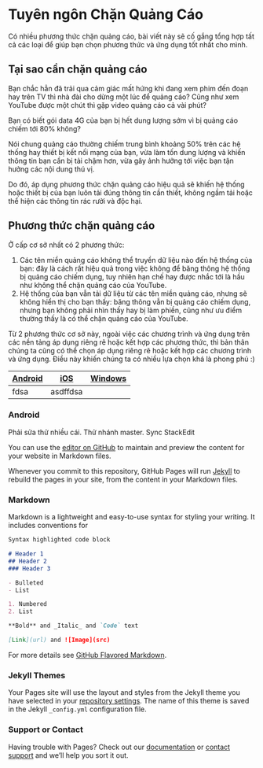 # Tuyên ngôn Chặn Quảng Cáo



Có nhiều phương thức chặn quảng cáo, bài viết này sẽ cố gắng tổng hợp tất cả các loại để giúp bạn chọn phương thức và ứng dụng tốt nhất cho mình.

## Tại sao cần chặn quảng cáo
Bạn chắc hẳn đã trải qua cảm giác mất hứng khi đang xem phim đến đoạn hay trên TV thì nhà đài cho dừng một lúc để quảng cáo? Cũng như xem YouTube được một chút thì gặp video quảng cáo cả vài phút?

Bạn có biết gói data 4G của bạn bị hết dung lượng sớm vì bị quảng cáo chiếm tới 80% không?

Nói chung quảng cáo thường chiếm trung bình khoảng 50% trên các hệ thống hay thiết bị kết nối mạng của bạn, vừa làm tốn dung lượng và khiến thông tin bạn cần bị tải chậm hơn, vừa gây ảnh hưởng tới việc bạn tận hưởng các nội dung thú vị.

Do đó, áp dụng phương thức chặn quảng cáo hiệu quả sẽ khiến hệ thống hoặc thiết bị của bạn luôn tải đúng thông tin cần thiết, không ngầm tải hoặc thể hiện các thông tin rác rưởi và độc hại.

## Phương thức chặn quảng cáo
Ở cấp cơ sở nhất có 2 phương thức:
1. Các tên miền quảng cáo không thể truyền dữ liệu nào đến hệ thống của bạn: đây là cách rất hiệu quả trong việc không để băng thông hệ thống bị quảng cáo chiếm dụng, tuy nhiên hạn chế hay được nhắc tới là hầu như không thể chặn quảng cáo của YouTube.
2. Hệ thống của bạn vẫn tải dữ liệu từ các tên miền quảng cáo, nhưng sẽ không hiển thị cho bạn thấy: băng thông vẫn bị quảng cáo chiếm dụng, nhưng bạn không phải nhìn thấy hay bị làm phiền, cũng như ưu điểm thường thấy là có thể chặn quảng cáo của YouTube.

Từ 2 phương thức cơ sở này, ngoài việc các chương trình và ứng dụng trên các nền tảng áp dụng riêng rẽ hoặc kết hợp các phương thức, thì bản thân chúng ta cũng có thể chọn áp dụng riêng rẽ hoặc kết hợp các chương trình và ứng dụng. Điều này khiến chúng ta có nhiều lựa chọn khá là phong phú :)

|[Android](#android)  |[iOS](#ios)|[Windows](#windows)|
|--|--|--|
| fdsa | asdffdsa |


### Android





Phải sửa thử nhiều cái. Thử nhánh master. Sync StackEdit

You can use the [editor on GitHub](https://github.com/nmhung1985/Tuyen-ngon-Chan-Quang-Cao-Against-All-Ads-Manifesto/edit/master/README.md) to maintain and preview the content for your website in Markdown files.

Whenever you commit to this repository, GitHub Pages will run [Jekyll](https://jekyllrb.com/) to rebuild the pages in your site, from the content in your Markdown files.

### Markdown

Markdown is a lightweight and easy-to-use syntax for styling your writing. It includes conventions for

```markdown
Syntax highlighted code block

# Header 1
## Header 2
### Header 3

- Bulleted
- List

1. Numbered
2. List

**Bold** and _Italic_ and `Code` text

[Link](url) and ![Image](src)
```

For more details see [GitHub Flavored Markdown](https://guides.github.com/features/mastering-markdown/).

### Jekyll Themes

Your Pages site will use the layout and styles from the Jekyll theme you have selected in your [repository settings](https://github.com/nmhung1985/Tuyen-ngon-Chan-Quang-Cao-Against-All-Ads-Manifesto/settings). The name of this theme is saved in the Jekyll `_config.yml` configuration file.

### Support or Contact

Having trouble with Pages? Check out our [documentation](https://help.github.com/categories/github-pages-basics/) or [contact support](https://github.com/contact) and we’ll help you sort it out.
<!--stackedit_data:
eyJoaXN0b3J5IjpbMTExNjI2NzI2MCw0MzM1MjQ3ODIsMTUxNT
A4MzA0Miw2Njc1MTQ1OSw4NzQ2MjAzMzAsLTk1ODY0NTk0Miwt
NzczODY0ODIyXX0=
-->
